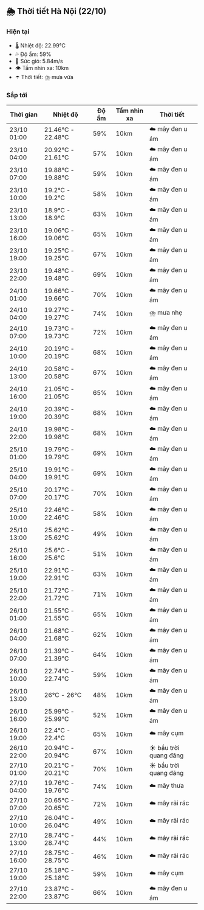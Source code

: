 ## 🌦️ Thời tiết Hà Nội (22/10)

### Hiện tại

- 🌡️ Nhiệt độ: 22.99℃
- 💦 Độ ẩm: 59%
- 💨 Sức gió: 5.84m/s
- 👁️ Tầm nhìn xa: 10km
- ☂️ Thời tiết: ⛈️ mưa vừa

### Sắp tới

| Thời gian | Nhiệt độ | Độ ẩm | Tầm nhìn xa | Thời tiết |
| --- | --- | --- | --- | --- |
| 23/10 01:00 | 21.46℃ - 22.48℃ | 59% | 10km | ☁️ mây đen u ám |
| 23/10 04:00 | 20.92℃ - 21.61℃ | 57% | 10km | ☁️ mây đen u ám |
| 23/10 07:00 | 19.88℃ - 19.88℃ | 59% | 10km | ☁️ mây đen u ám |
| 23/10 10:00 | 19.2℃ - 19.2℃ | 58% | 10km | ☁️ mây đen u ám |
| 23/10 13:00 | 18.9℃ - 18.9℃ | 63% | 10km | ☁️ mây đen u ám |
| 23/10 16:00 | 19.06℃ - 19.06℃ | 65% | 10km | ☁️ mây đen u ám |
| 23/10 19:00 | 19.25℃ - 19.25℃ | 67% | 10km | ☁️ mây đen u ám |
| 23/10 22:00 | 19.48℃ - 19.48℃ | 69% | 10km | ☁️ mây đen u ám |
| 24/10 01:00 | 19.66℃ - 19.66℃ | 70% | 10km | ☁️ mây đen u ám |
| 24/10 04:00 | 19.27℃ - 19.27℃ | 74% | 10km | ⛈️ mưa nhẹ |
| 24/10 07:00 | 19.73℃ - 19.73℃ | 72% | 10km | ☁️ mây đen u ám |
| 24/10 10:00 | 20.19℃ - 20.19℃ | 68% | 10km | ☁️ mây đen u ám |
| 24/10 13:00 | 20.58℃ - 20.58℃ | 67% | 10km | ☁️ mây đen u ám |
| 24/10 16:00 | 21.05℃ - 21.05℃ | 65% | 10km | ☁️ mây đen u ám |
| 24/10 19:00 | 20.39℃ - 20.39℃ | 68% | 10km | ☁️ mây đen u ám |
| 24/10 22:00 | 19.98℃ - 19.98℃ | 68% | 10km | ☁️ mây đen u ám |
| 25/10 01:00 | 19.79℃ - 19.79℃ | 69% | 10km | ☁️ mây đen u ám |
| 25/10 04:00 | 19.91℃ - 19.91℃ | 69% | 10km | ☁️ mây đen u ám |
| 25/10 07:00 | 20.17℃ - 20.17℃ | 70% | 10km | ☁️ mây đen u ám |
| 25/10 10:00 | 22.46℃ - 22.46℃ | 58% | 10km | ☁️ mây đen u ám |
| 25/10 13:00 | 25.62℃ - 25.62℃ | 49% | 10km | ☁️ mây đen u ám |
| 25/10 16:00 | 25.6℃ - 25.6℃ | 51% | 10km | ☁️ mây đen u ám |
| 25/10 19:00 | 22.91℃ - 22.91℃ | 63% | 10km | ☁️ mây đen u ám |
| 25/10 22:00 | 21.72℃ - 21.72℃ | 71% | 10km | ☁️ mây đen u ám |
| 26/10 01:00 | 21.55℃ - 21.55℃ | 65% | 10km | ☁️ mây đen u ám |
| 26/10 04:00 | 21.68℃ - 21.68℃ | 62% | 10km | ☁️ mây đen u ám |
| 26/10 07:00 | 21.39℃ - 21.39℃ | 64% | 10km | ☁️ mây đen u ám |
| 26/10 10:00 | 22.74℃ - 22.74℃ | 59% | 10km | ☁️ mây đen u ám |
| 26/10 13:00 | 26℃ - 26℃ | 48% | 10km | ☁️ mây đen u ám |
| 26/10 16:00 | 25.99℃ - 25.99℃ | 52% | 10km | ☁️ mây đen u ám |
| 26/10 19:00 | 22.4℃ - 22.4℃ | 65% | 10km | ☁️ mây cụm |
| 26/10 22:00 | 20.94℃ - 20.94℃ | 67% | 10km | ☀️ bầu trời quang đãng |
| 27/10 01:00 | 20.21℃ - 20.21℃ | 70% | 10km | ☀️ bầu trời quang đãng |
| 27/10 04:00 | 19.76℃ - 19.76℃ | 74% | 10km | ☁️ mây thưa |
| 27/10 07:00 | 20.65℃ - 20.65℃ | 72% | 10km | ☁️ mây rải rác |
| 27/10 10:00 | 26.04℃ - 26.04℃ | 49% | 10km | ☁️ mây rải rác |
| 27/10 13:00 | 28.74℃ - 28.74℃ | 44% | 10km | ☁️ mây rải rác |
| 27/10 16:00 | 28.75℃ - 28.75℃ | 46% | 10km | ☁️ mây rải rác |
| 27/10 19:00 | 25.18℃ - 25.18℃ | 59% | 10km | ☁️ mây cụm |
| 27/10 22:00 | 23.87℃ - 23.87℃ | 66% | 10km | ☁️ mây đen u ám |
